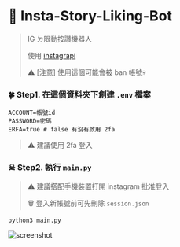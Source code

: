 # 💓 Insta-Story-Liking-Bot

> IG ㄉ限動按讚機器人
> 
> 使用 [instagrapi](https://adw0rd.github.io/instagrapi/)
> 
> ⚠ [注意] 使用這個可能會被 ban 帳號💀

### 🍀 Step1. 在這個資料夾下創建 `.env` 檔案
```
ACCOUNT=帳號id
PASSWORD=密碼
ERFA=true # false 有沒有啟用 2fa
```
> ⚠  建議使用 2fa 登入 

### ☠ Step2. 執行 `main.py`
> ⚠ 建議搭配手機裝置打開 instagram 批准登入
>
> 🗑 登入新帳號前可先刪除 `session.json`
```
python3 main.py
```

![screenshot](https://i.imgur.com/QE52uW2.png)